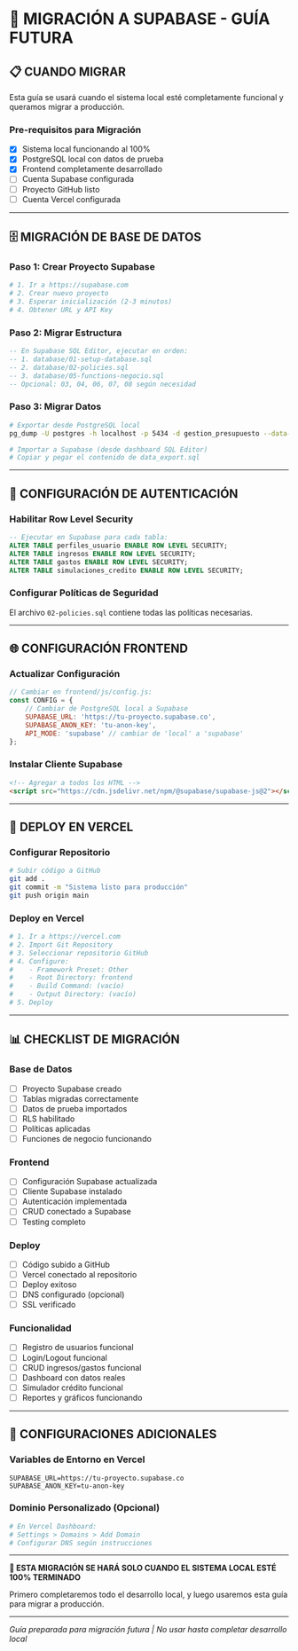 # 🚀 MIGRACIÓN A SUPABASE - GUÍA FUTURA

## 📋 CUANDO MIGRAR
Esta guía se usará cuando el sistema local esté completamente funcional y queramos migrar a producción.

### **Pre-requisitos para Migración**
- [x] Sistema local funcionando al 100%
- [x] PostgreSQL local con datos de prueba
- [x] Frontend completamente desarrollado
- [ ] Cuenta Supabase configurada
- [ ] Proyecto GitHub listo
- [ ] Cuenta Vercel configurada

---

## 🗄️ MIGRACIÓN DE BASE DE DATOS

### **Paso 1: Crear Proyecto Supabase**
```bash
# 1. Ir a https://supabase.com
# 2. Crear nuevo proyecto
# 3. Esperar inicialización (2-3 minutos)
# 4. Obtener URL y API Key
```

### **Paso 2: Migrar Estructura**
```sql
-- En Supabase SQL Editor, ejecutar en orden:
-- 1. database/01-setup-database.sql
-- 2. database/02-policies.sql  
-- 3. database/05-functions-negocio.sql
-- Opcional: 03, 04, 06, 07, 08 según necesidad
```

### **Paso 3: Migrar Datos**
```bash
# Exportar desde PostgreSQL local
pg_dump -U postgres -h localhost -p 5434 -d gestion_presupuesto --data-only --inserts > data_export.sql

# Importar a Supabase (desde dashboard SQL Editor)
# Copiar y pegar el contenido de data_export.sql
```

---

## 🔐 CONFIGURACIÓN DE AUTENTICACIÓN

### **Habilitar Row Level Security**
```sql
-- Ejecutar en Supabase para cada tabla:
ALTER TABLE perfiles_usuario ENABLE ROW LEVEL SECURITY;
ALTER TABLE ingresos ENABLE ROW LEVEL SECURITY;
ALTER TABLE gastos ENABLE ROW LEVEL SECURITY;
ALTER TABLE simulaciones_credito ENABLE ROW LEVEL SECURITY;
```

### **Configurar Políticas de Seguridad**
El archivo `02-policies.sql` contiene todas las políticas necesarias.

---

## 🌐 CONFIGURACIÓN FRONTEND

### **Actualizar Configuración**
```javascript
// Cambiar en frontend/js/config.js:
const CONFIG = {
    // Cambiar de PostgreSQL local a Supabase
    SUPABASE_URL: 'https://tu-proyecto.supabase.co',
    SUPABASE_ANON_KEY: 'tu-anon-key',
    API_MODE: 'supabase' // cambiar de 'local' a 'supabase'
};
```

### **Instalar Cliente Supabase**
```html
<!-- Agregar a todos los HTML -->
<script src="https://cdn.jsdelivr.net/npm/@supabase/supabase-js@2"></script>
```

---

## 🚀 DEPLOY EN VERCEL

### **Configurar Repositorio**
```bash
# Subir código a GitHub
git add .
git commit -m "Sistema listo para producción"
git push origin main
```

### **Deploy en Vercel**
```bash
# 1. Ir a https://vercel.com
# 2. Import Git Repository
# 3. Seleccionar repositorio GitHub
# 4. Configure:
#    - Framework Preset: Other
#    - Root Directory: frontend
#    - Build Command: (vacío)
#    - Output Directory: (vacío)
# 5. Deploy
```

---

## 📊 CHECKLIST DE MIGRACIÓN

### **Base de Datos**
- [ ] Proyecto Supabase creado
- [ ] Tablas migradas correctamente
- [ ] Datos de prueba importados
- [ ] RLS habilitado
- [ ] Políticas aplicadas
- [ ] Funciones de negocio funcionando

### **Frontend**
- [ ] Configuración Supabase actualizada
- [ ] Cliente Supabase instalado
- [ ] Autenticación implementada
- [ ] CRUD conectado a Supabase
- [ ] Testing completo

### **Deploy**
- [ ] Código subido a GitHub
- [ ] Vercel conectado al repositorio
- [ ] Deploy exitoso
- [ ] DNS configurado (opcional)
- [ ] SSL verificado

### **Funcionalidad**
- [ ] Registro de usuarios funcional
- [ ] Login/Logout funcional
- [ ] CRUD ingresos/gastos funcional
- [ ] Dashboard con datos reales
- [ ] Simulador crédito funcional
- [ ] Reportes y gráficos funcionando

---

## 🔧 CONFIGURACIONES ADICIONALES

### **Variables de Entorno en Vercel**
```
SUPABASE_URL=https://tu-proyecto.supabase.co
SUPABASE_ANON_KEY=tu-anon-key
```

### **Dominio Personalizado (Opcional)**
```bash
# En Vercel Dashboard:
# Settings > Domains > Add Domain
# Configurar DNS según instrucciones
```

---

**🎯 ESTA MIGRACIÓN SE HARÁ SOLO CUANDO EL SISTEMA LOCAL ESTÉ 100% TERMINADO**

Primero completaremos todo el desarrollo local, y luego usaremos esta guía para migrar a producción.

---

*Guía preparada para migración futura | No usar hasta completar desarrollo local*
